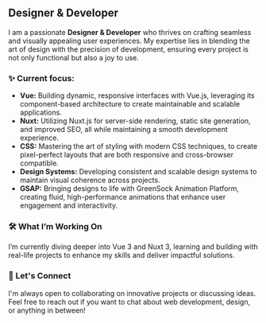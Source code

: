 ## Designer & Developer

I am a passionate **Designer & Developer** who thrives on crafting seamless and visually appealing user experiences. My expertise lies in blending the art of design with the precision of development, ensuring every project is not only functional but also a joy to use.

### ✨ Current focus:

- **Vue:** Building dynamic, responsive interfaces with Vue.js, leveraging its component-based architecture to create maintainable and scalable applications.
- **Nuxt:** Utilizing Nuxt.js for server-side rendering, static site generation, and improved SEO, all while maintaining a smooth development experience.
- **CSS:** Mastering the art of styling with modern CSS techniques, to create pixel-perfect layouts that are both responsive and cross-browser compatible.
- **Design Systems:** Developing consistent and scalable design systems to maintain visual coherence across projects.
- **GSAP:** Bringing designs to life with GreenSock Animation Platform, creating fluid, high-performance animations that enhance user engagement and interactivity.

### 🛠️ What I’m Working On

I’m currently diving deeper into Vue 3 and Nuxt 3, learning and building with real-life projects to enhance my skills and deliver impactful solutions.

### 🙌 Let's Connect

I'm always open to collaborating on innovative projects or discussing ideas. Feel free to reach out if you want to chat about web development, design, or anything in between!
